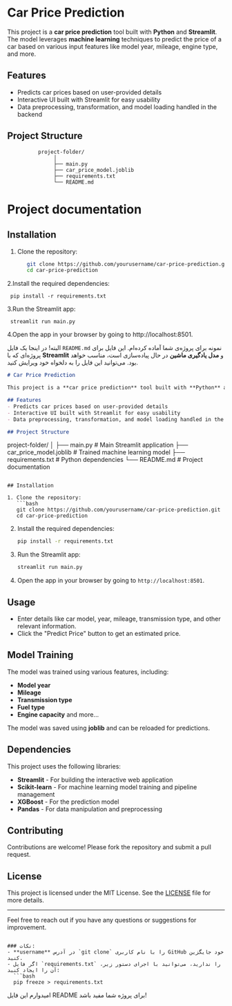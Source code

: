 
# Car Price Prediction

This project is a **car price prediction** tool built with **Python** and **Streamlit**. The model leverages **machine learning** techniques to predict the price of a car based on various input features like model year, mileage, engine type, and more. 

## Features
- Predicts car prices based on user-provided details
- Interactive UI built with Streamlit for easy usability
- Data preprocessing, transformation, and model loading handled in the backend

## Project Structure
              project-folder/
                   │ 
                   ├── main.py 
                   ├── car_price_model.joblib 
                   ├── requirements.txt 
                   └── README.md 
   
# Project documentation

## Installation

1. Clone the repository:
   ```bash
      git clone https://github.com/yourusername/car-price-prediction.git
      cd car-price-prediction

2.Install the required dependencies:

     pip install -r requirements.txt
     
3.Run the Streamlit app:

     streamlit run main.py

4.Open the app in your browser by going to http://localhost:8501.

البته! در اینجا یک فایل `README.md` نمونه برای پروژه‌ی شما آماده کرده‌ام. این فایل برای پروژه‌ای که با **Streamlit** و **مدل یادگیری ماشین** در حال پیاده‌سازی است، مناسب خواهد بود. می‌توانید این فایل را به دلخواه خود ویرایش کنید.

```markdown
# Car Price Prediction

This project is a **car price prediction** tool built with **Python** and **Streamlit**. The model leverages **machine learning** techniques to predict the price of a car based on various input features like model year, mileage, engine type, and more. 

## Features
- Predicts car prices based on user-provided details
- Interactive UI built with Streamlit for easy usability
- Data preprocessing, transformation, and model loading handled in the backend

## Project Structure
```
project-folder/
│
├── main.py                  # Main Streamlit application
├── car_price_model.joblib   # Trained machine learning model
├── requirements.txt         # Python dependencies
└── README.md                # Project documentation
```

## Installation

1. Clone the repository:
   ```bash
   git clone https://github.com/yourusername/car-price-prediction.git
   cd car-price-prediction
   ```

2. Install the required dependencies:
   ```bash
   pip install -r requirements.txt
   ```

3. Run the Streamlit app:
   ```bash
   streamlit run main.py
   ```

4. Open the app in your browser by going to `http://localhost:8501`.

## Usage

- Enter details like car model, year, mileage, transmission type, and other relevant information.
- Click the "Predict Price" button to get an estimated price.

## Model Training
The model was trained using various features, including:
- **Model year**
- **Mileage**
- **Transmission type**
- **Fuel type**
- **Engine capacity** and more...

The model was saved using **joblib** and can be reloaded for predictions.

## Dependencies

This project uses the following libraries:
- **Streamlit** - For building the interactive web application
- **Scikit-learn** - For machine learning model training and pipeline management
- **XGBoost** - For the prediction model
- **Pandas** - For data manipulation and preprocessing

## Contributing

Contributions are welcome! Please fork the repository and submit a pull request.

## License

This project is licensed under the MIT License. See the [LICENSE](LICENSE) file for more details.

---

Feel free to reach out if you have any questions or suggestions for improvement.
```

### نکات:
- **username** در آدرس `git clone` را با نام کاربری GitHub خود جایگزین کنید.
- اگر فایل `requirements.txt` را ندارید، می‌توانید با اجرای دستور زیر، آن را ایجاد کنید:
  ```bash
  pip freeze > requirements.txt
  ```

امیدوارم این فایل README برای پروژه‌ شما مفید باشد!




